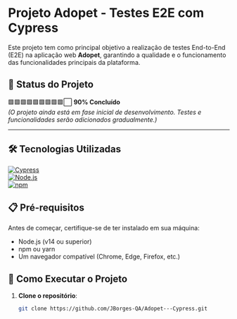 # Projeto Adopet - Testes E2E com Cypress

Este projeto tem como principal objetivo a realização de testes End-to-End (E2E) na aplicação web **Adopet**, garantindo a qualidade e o funcionamento das funcionalidades principais da plataforma.

## 🚧 Status do Projeto

🟩🟩🟩🟩🟩🟩🟩🟩🟩⬜ **90% Concluído**  
*(O projeto ainda está em fase inicial de desenvolvimento. Testes e funcionalidades serão adicionados gradualmente.)*

---

## 🛠️ Tecnologias Utilizadas

[![Cypress](https://img.shields.io/badge/Cypress-4F8CFF?style=flat-square&logo=cypress&logoColor=white)](https://www.cypress.io/)  
[![Node.js](https://img.shields.io/badge/Node.js-339933?style=flat-square&logo=node.js&logoColor=white)](https://nodejs.org/)  
[![npm](https://img.shields.io/badge/npm-CB3837?style=flat-square&logo=npm&logoColor=white)](https://www.npmjs.com/)  

## 📋 Pré-requisitos

Antes de começar, certifique-se de ter instalado em sua máquina:

- Node.js (v14 ou superior)
- npm ou yarn
- Um navegador compatível (Chrome, Edge, Firefox, etc.)

## 🚀 Como Executar o Projeto

1. **Clone o repositório**:
   ```bash
   git clone https://github.com/JBorges-QA/Adopet---Cypress.git
